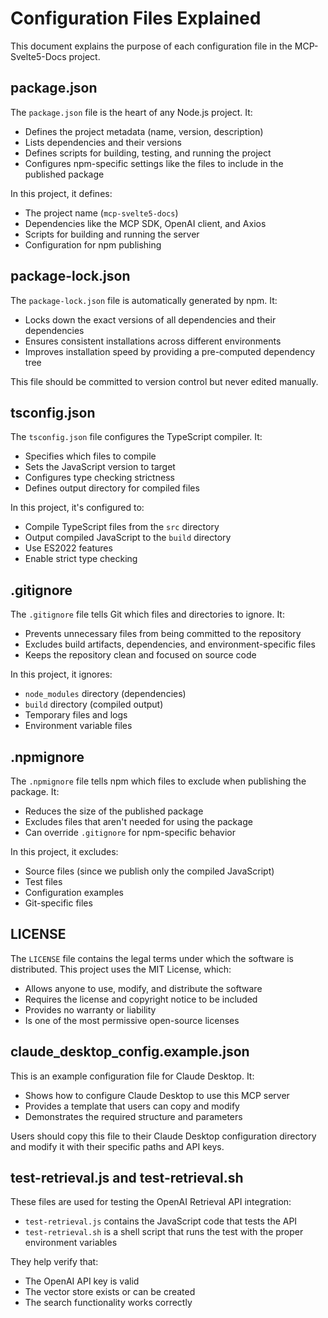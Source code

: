 # Configuration Files Explained

This document explains the purpose of each configuration file in the MCP-Svelte5-Docs project.

## package.json

The `package.json` file is the heart of any Node.js project. It:
- Defines the project metadata (name, version, description)
- Lists dependencies and their versions
- Defines scripts for building, testing, and running the project
- Configures npm-specific settings like the files to include in the published package

In this project, it defines:
- The project name (`mcp-svelte5-docs`)
- Dependencies like the MCP SDK, OpenAI client, and Axios
- Scripts for building and running the server
- Configuration for npm publishing

## package-lock.json

The `package-lock.json` file is automatically generated by npm. It:
- Locks down the exact versions of all dependencies and their dependencies
- Ensures consistent installations across different environments
- Improves installation speed by providing a pre-computed dependency tree

This file should be committed to version control but never edited manually.

## tsconfig.json

The `tsconfig.json` file configures the TypeScript compiler. It:
- Specifies which files to compile
- Sets the JavaScript version to target
- Configures type checking strictness
- Defines output directory for compiled files

In this project, it's configured to:
- Compile TypeScript files from the `src` directory
- Output compiled JavaScript to the `build` directory
- Use ES2022 features
- Enable strict type checking

## .gitignore

The `.gitignore` file tells Git which files and directories to ignore. It:
- Prevents unnecessary files from being committed to the repository
- Excludes build artifacts, dependencies, and environment-specific files
- Keeps the repository clean and focused on source code

In this project, it ignores:
- `node_modules` directory (dependencies)
- `build` directory (compiled output)
- Temporary files and logs
- Environment variable files

## .npmignore

The `.npmignore` file tells npm which files to exclude when publishing the package. It:
- Reduces the size of the published package
- Excludes files that aren't needed for using the package
- Can override `.gitignore` for npm-specific behavior

In this project, it excludes:
- Source files (since we publish only the compiled JavaScript)
- Test files
- Configuration examples
- Git-specific files

## LICENSE

The `LICENSE` file contains the legal terms under which the software is distributed. This project uses the MIT License, which:
- Allows anyone to use, modify, and distribute the software
- Requires the license and copyright notice to be included
- Provides no warranty or liability
- Is one of the most permissive open-source licenses

## claude_desktop_config.example.json

This is an example configuration file for Claude Desktop. It:
- Shows how to configure Claude Desktop to use this MCP server
- Provides a template that users can copy and modify
- Demonstrates the required structure and parameters

Users should copy this file to their Claude Desktop configuration directory and modify it with their specific paths and API keys.

## test-retrieval.js and test-retrieval.sh

These files are used for testing the OpenAI Retrieval API integration:
- `test-retrieval.js` contains the JavaScript code that tests the API
- `test-retrieval.sh` is a shell script that runs the test with the proper environment variables

They help verify that:
- The OpenAI API key is valid
- The vector store exists or can be created
- The search functionality works correctly 